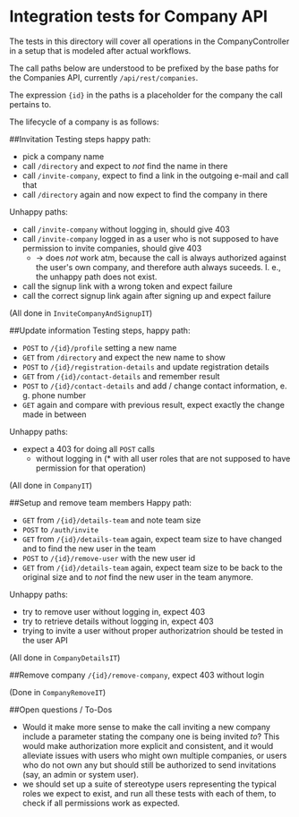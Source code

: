# Integration tests for Company API
The tests in this directory will cover all operations
in the CompanyController in a setup that is modeled after
actual workflows.

The call paths below are understood to be prefixed by the
base paths for the Companies API, currently `/api/rest/companies`.

The expression `{id}` in the paths is a placeholder for the
company the call pertains to.

The lifecycle of a company is as follows:

##Invitation
Testing steps happy path:
  * pick a company name
  * call `/directory` and expect to _not_ find the name in there
  * call `/invite-company`, expect to find a link in the outgoing e-mail and
    call that
  * call `/directory` again and now expect to find the company in there

Unhappy paths:
  * call `/invite-company` without logging in, should give 403
  * call `/invite-company` logged in as a user who is not supposed to have
    permission to invite companies, should give 403
    * -> does _not_ work atm, because the call is always authorized against the user's own company,
         and therefore auth always suceeds. I. e., the unhappy path does not exist.
  * call the signup link with a wrong token and expect failure
  * call the correct signup link again after signing up and expect failure

(All done in `InviteCompanyAndSignupIT`)

##Update information
Testing steps, happy path:
  * `POST` to `/{id}/profile` setting a new name
  * `GET` from `/directory` and expect the new name to show
  * `POST` to `/{id}/registration-details` and update registration details
  * `GET` from `/{id}/contact-details` and remember result
  * `POST` to `/{id}/contact-details` and add / change contact information,
    e. g. phone number
  * `GET` again and compare with previous result, expect exactly the change
    made in between

Unhappy paths:
  * expect a 403 for doing all `POST` calls
    * without logging in
    (* with all user roles that are not supposed to have permission for that operation)

(All done in `CompanyIT`)

##Setup and remove team members
Happy path:
  * `GET` from  `/{id}/details-team` and note team size
  * `POST` to `/auth/invite`
  * `GET`  from  `/{id}/details-team` again, expect team size to have changed
     and to find the new user in the team
  * `POST` to `/{id}/remove-user` with the new user id
  * `GET`  from  `/{id}/details-team` again, expect team size to be back to 
     the original size and to _not_ find the new user in the team anymore.

Unhappy paths:
  * try to remove user without logging in, expect 403
  * try to retrieve details without logging in, expect 403
  * trying to invite a user without proper authorizatrion should be tested in the user API

(All done in `CompanyDetailsIT`)

##Remove company
`/{id}/remove-company`, expect 403 without login

(Done in `CompanyRemoveIT`)

##Open questions / To-Dos
  * Would it make more sense to make the call inviting a new company include
    a parameter stating the company one is being invited _to_? This would make
    authorization more explicit and consistent, and it would alleviate issues
    with users who might own multiple companies, or users who do not own any
    but should still be authorized to send invitations (say, an admin or system user).
  * we should set up a suite of stereotype users representing the typical roles
    we expect to exist, and run all these tests with each of them, to check
    if all permissions work as expected.
